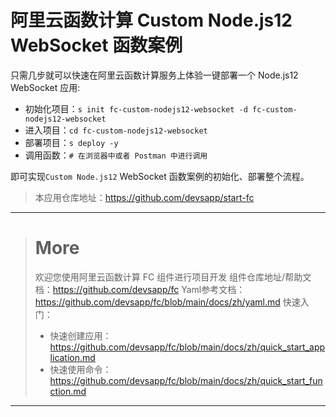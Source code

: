 # 阿里云函数计算 Custom Node.js12 WebSocket 函数案例

只需几步就可以快速在阿里云函数计算服务上体验一键部署一个 Node.js12 WebSocket 应用:

- 初始化项目：`s init fc-custom-nodejs12-websocket -d fc-custom-nodejs12-websocket`
- 进入项目：`cd fc-custom-nodejs12-websocket`
- 部署项目：`s deploy -y`
- 调用函数：`# 在浏览器中或者 Postman 中进行调用`

即可实现`Custom Node.js12` WebSocket 函数案例的初始化、部署整个流程。

> 本应用仓库地址：https://github.com/devsapp/start-fc

------------------------------------
> # More
> 欢迎您使用阿里云函数计算 FC 组件进行项目开发
> 组件仓库地址/帮助文档：https://github.com/devsapp/fc
> Yaml参考文档：https://github.com/devsapp/fc/blob/main/docs/zh/yaml.md
> 快速入门：
>   - 快速创建应用：https://github.com/devsapp/fc/blob/main/docs/zh/quick_start_application.md
>   - 快速使用命令：https://github.com/devsapp/fc/blob/main/docs/zh/quick_start_function.md
------------------------------------